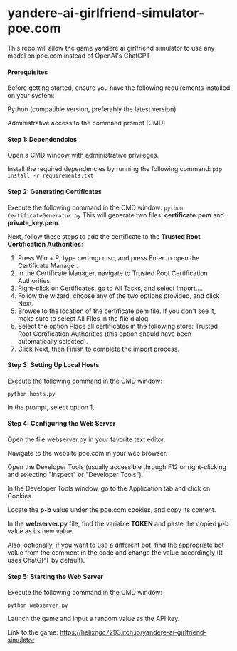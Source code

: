 # yandere-ai-girlfriend-simulator-poe.com
This repo will allow the game yandere ai girlfriend simulator to use any model on poe.com instead of OpenAI's ChatGPT

#### Prerequisites
Before getting started, ensure you have the following requirements installed on your system:

Python (compatible version, preferably the latest version)

Administrative access to the command prompt (CMD)
#### Step 1: Dependendcies
Open a CMD window with administrative privileges.

Install the required dependencies by running the following command:
```pip install -r requirements.txt```
#### Step 2: Generating Certificates
Execute the following command in the CMD window:
```python CertificateGenerator.py```
This will generate two files: **certificate.pem** and **private_key.pem**.

Next, follow these steps to add the certificate to the **Trusted Root Certification Authorities**:
1. Press Win + R, type certmgr.msc, and press Enter to open the Certificate Manager.
2. In the Certificate Manager, navigate to Trusted Root Certification Authorities.
3. Right-click on Certificates, go to All Tasks, and select Import....
4. Follow the wizard, choose any of the two options provided, and click Next.
5. Browse to the location of the certificate.pem file. If you don't see it, make sure to select All Files in the file dialog.
6. Select the option Place all certificates in the following store: Trusted Root Certification Authorities (this option should have been automatically selected).
7. Click Next, then Finish to complete the import process.

#### Step 3: Setting Up Local Hosts
Execute the following command in the CMD window:

```python hosts.py```

In the prompt, select option 1.
#### Step 4: Configuring the Web Server
Open the file webserver.py in your favorite text editor.

Navigate to the website poe.com in your web browser.

Open the Developer Tools (usually accessible through F12 or right-clicking and selecting "Inspect" or "Developer Tools").

In the Developer Tools window, go to the Application tab and click on Cookies.

Locate the **p-b** value under the poe.com cookies, and copy its content.

In the **webserver.py** file, find the variable **TOKEN** and paste the copied **p-b** value as its new value.

Also, optionally, if you want to use a different bot, find the appropriate bot value from the comment in the code and change the value accordingly (It uses ChatGPT by default).

#### Step 5: Starting the Web Server
Execute the following command in the CMD window:

```python webserver.py```

Launch the game and input a random value as the API key.

Link to the game: https://helixngc7293.itch.io/yandere-ai-girlfriend-simulator
